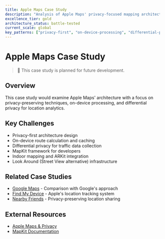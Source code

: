 ```yaml
---
title: Apple Maps Case Study
description: "Analysis of Apple Maps' privacy-focused mapping architecture"
excellence_tier: gold
architecture_status: battle-tested
current_scale: global
key_patterns: ["privacy-first", "on-device-processing", "differential-privacy"]
---
```


# Apple Maps Case Study

> 🚧 This case study is planned for future development.

## Overview
This case study would examine Apple Maps' architecture with a focus on privacy-preserving techniques, on-device processing, and differential privacy for location analytics.

## Key Challenges
- Privacy-first architecture design
- On-device route calculation and caching
- Differential privacy for traffic data collection
- MapKit framework for developers
- Indoor mapping and ARKit integration
- Look Around (Street View alternative) infrastructure

## Related Case Studies
- [Google Maps](/architects-handbook/case-studies/location-services/google-maps/) - Comparison with Google's approach
- [Find My Device](/architects-handbook/case-studies/location-services/find-my-device/) - Apple's location tracking system
- [Nearby Friends](nearby-friends.md.md) - Privacy-preserving location sharing

## External Resources
- [Apple Maps & Privacy](https://www.apple.com/privacy/docs/Maps_and_Privacy_Overview.pdf)
- [MapKit Documentation](https://developer.apple.com/documentation/mapkit/)